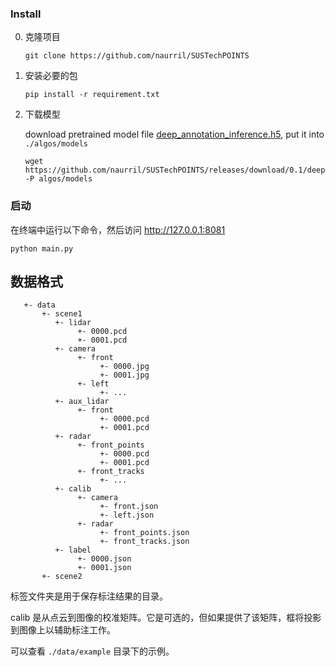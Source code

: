 
### Install

0. 克隆项目
   ```
   git clone https://github.com/naurril/SUSTechPOINTS
   ```
1. 安装必要的包
     ```
     pip install -r requirement.txt
     ```
2. 下载模型

     download pretrained model file [deep_annotation_inference.h5](https://github.com/naurril/SUSTechPOINTS/releases/download/0.1/deep_annotation_inference.h5), put it into `./algos/models`
     ```
     wget https://github.com/naurril/SUSTechPOINTS/releases/download/0.1/deep_annotation_inference.h5  -P algos/models
     ```

### 启动
在终端中运行以下命令，然后访问 http://127.0.0.1:8081
```
python main.py
```


## 数据格式

````
   +- data
       +- scene1
          +- lidar
               +- 0000.pcd
               +- 0001.pcd
          +- camera
               +- front
                    +- 0000.jpg
                    +- 0001.jpg
               +- left
                    +- ...
          +- aux_lidar
               +- front
                    +- 0000.pcd
                    +- 0001.pcd
          +- radar
               +- front_points
                    +- 0000.pcd
                    +- 0001.pcd
               +- front_tracks
                    +- ...
          +- calib
               +- camera
                    +- front.json
                    +- left.json
               +- radar
                    +- front_points.json
                    +- front_tracks.json
          +- label
               +- 0000.json
               +- 0001.json
       +- scene2

````

标签文件夹是用于保存标注结果的目录。

calib 是从点云到图像的校准矩阵。它是可选的，但如果提供了该矩阵，框将投影到图像上以辅助标注工作。

可以查看 `./data/example` 目录下的示例。